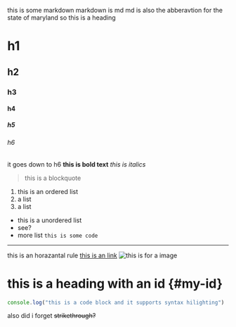 this is some markdown
markdown is md
md is also the abberavtion for the state of maryland
so this is a heading
# h1
## h2
### h3
#### h4
##### h5
###### h6
it goes down to h6
**this is bold text**
*this is italics*
> this is a blockquote
1. this is an ordered list
2. a list
3. a list
- this is a unordered list
- see?
- more list
`this is some code`
---
this is an horazantal rule
[this is an link](https://www.markdownguide.org/cheat-sheet)
![this is for a image](http://img03.platesmania.com/201217/inf/2000b6ec54.png)
# this is a heading with an id {#my-id}
```js
console.log("this is a code block and it supports syntax hilighting")
```
also did i forget ~~strikethrough?~~
